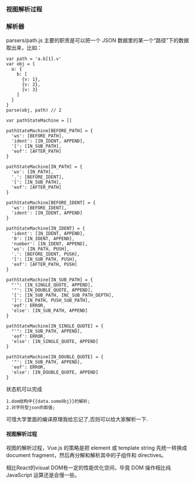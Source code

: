 ### 视图解析过程

### 解析器

parsers/path.js 主要的职责是可以把一个 JSON 数据里的某一个“路径”下的数据取出来，比如：

    var path = 'a.b[1].v'
    var obj = {
      a: {
        b: [
          {v: 1},
          {v: 2},
          {v: 3}
        ]
      }
    }
    parse(obj, path) // 2

    var pathStateMachine = []

    pathStateMachine[BEFORE_PATH] = {
      'ws': [BEFORE_PATH],
      'ident': [IN_IDENT, APPEND],
      '[': [IN_SUB_PATH],
      'eof': [AFTER_PATH]
    }

    pathStateMachine[IN_PATH] = {
      'ws': [IN_PATH],
      '.': [BEFORE_IDENT],
      '[': [IN_SUB_PATH],
      'eof': [AFTER_PATH]
    }

    pathStateMachine[BEFORE_IDENT] = {
      'ws': [BEFORE_IDENT],
      'ident': [IN_IDENT, APPEND]
    }

    pathStateMachine[IN_IDENT] = {
      'ident': [IN_IDENT, APPEND],
      '0': [IN_IDENT, APPEND],
      'number': [IN_IDENT, APPEND],
      'ws': [IN_PATH, PUSH],
      '.': [BEFORE_IDENT, PUSH],
      '[': [IN_SUB_PATH, PUSH],
      'eof': [AFTER_PATH, PUSH]
    }

    pathStateMachine[IN_SUB_PATH] = {
      "'": [IN_SINGLE_QUOTE, APPEND],
      '"': [IN_DOUBLE_QUOTE, APPEND],
      '[': [IN_SUB_PATH, INC_SUB_PATH_DEPTH],
      ']': [IN_PATH, PUSH_SUB_PATH],
      'eof': ERROR,
      'else': [IN_SUB_PATH, APPEND]
    }

    pathStateMachine[IN_SINGLE_QUOTE] = {
      "'": [IN_SUB_PATH, APPEND],
      'eof': ERROR,
      'else': [IN_SINGLE_QUOTE, APPEND]
    }

    pathStateMachine[IN_DOUBLE_QUOTE] = {
      '"': [IN_SUB_PATH, APPEND],
      'eof': ERROR,
      'else': [IN_DOUBLE_QUOTE, APPEND]
    }

状态机可以完成

    1.dom结构中{{data.someObj}}的解析;
    2.对字符型json的取值;

可惜大学里面的编译原理我给忘记了,否则可以给大家解析一下.

#### 视图解析过程

视图的解析过程，Vue.js 的策略是把 element 或 template string 先统一转换成 document fragment，然后再分解和解析其中的子组件和 directives。

相比React的visual DOM有一定的性能优化空间，毕竟 DOM 操作相比纯 JavaScript 运算还是会慢一些。
